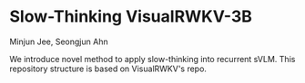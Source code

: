 # Slow-Thinking VisualRWKV-3B
Minjun Jee, Seongjun Ahn

We introduce novel method to apply slow-thinking into recurrent sVLM. This repository structure is based on VisualRWKV's repo.
